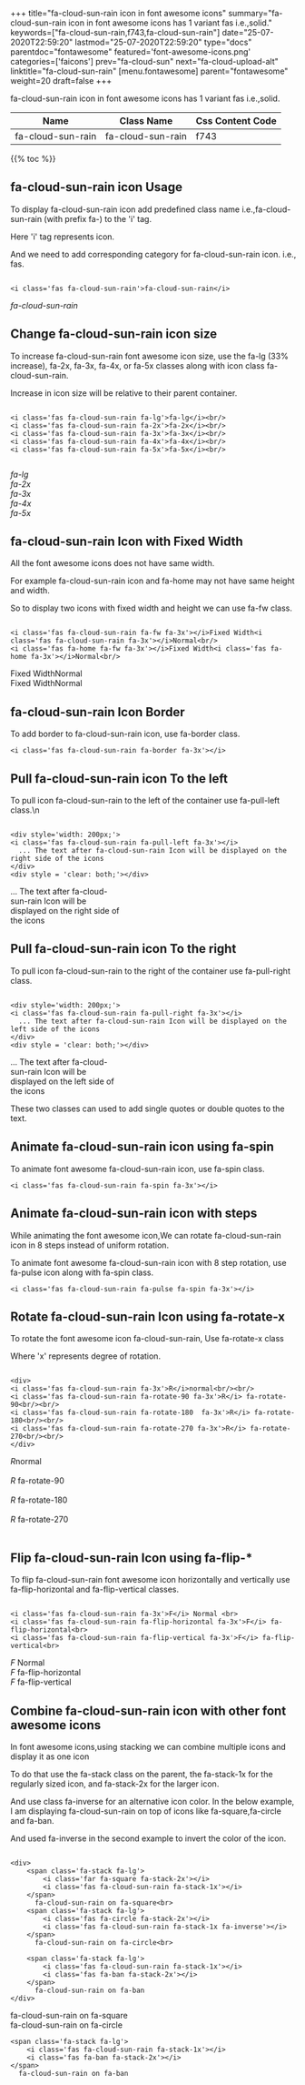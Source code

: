 +++
title="fa-cloud-sun-rain icon in font awesome icons"
summary="fa-cloud-sun-rain icon in font awesome icons has 1 variant fas i.e.,solid."
keywords=["fa-cloud-sun-rain,f743,fa-cloud-sun-rain"]
date="25-07-2020T22:59:20"
lastmod="25-07-2020T22:59:20"
type="docs"
parentdoc="fontawesome"
featured='font-awesome-icons.png'
categories=['faicons']
prev="fa-cloud-sun"
next="fa-cloud-upload-alt"
linktitle="fa-cloud-sun-rain"
[menu.fontawesome]
parent="fontawesome"
weight=20
draft=false
+++


fa-cloud-sun-rain icon in font awesome icons has 1 variant fas i.e.,solid.

<div class='table-responsive'><table class='table'><thead><tr><th>Name</th><th>Class Name</th><th>Css Content Code</th></tr></thead><tbody><tr><td>fa-cloud-sun-rain</td><td>fa-cloud-sun-rain</td><td>f743</td></tr></tbody></table></div>


{{% toc %}}


## fa-cloud-sun-rain icon Usage

To display fa-cloud-sun-rain icon add predefined class name i.e.,fa-cloud-sun-rain (with prefix fa-) to the 'i' tag.

Here 'i' tag represents icon.

And we need to add corresponding category for fa-cloud-sun-rain icon. i.e., fas.


```

<i class='fas fa-cloud-sun-rain'>fa-cloud-sun-rain</i>
```

<i class='fas fa-cloud-sun-rain'>fa-cloud-sun-rain</i>




## Change fa-cloud-sun-rain icon size
To increase fa-cloud-sun-rain font awesome icon size, use the fa-lg (33% increase), fa-2x, fa-3x, fa-4x, or fa-5x classes along with icon class fa-cloud-sun-rain.

Increase in icon size will be relative to their parent container. 

```

<i class='fas fa-cloud-sun-rain fa-lg'>fa-lg</i><br/>
<i class='fas fa-cloud-sun-rain fa-2x'>fa-2x</i><br/>
<i class='fas fa-cloud-sun-rain fa-3x'>fa-3x</i><br/>
<i class='fas fa-cloud-sun-rain fa-4x'>fa-4x</i><br/>
<i class='fas fa-cloud-sun-rain fa-5x'>fa-5x</i><br/>
            
```

<i class='fas fa-cloud-sun-rain fa-lg'>fa-lg</i><br/>
<i class='fas fa-cloud-sun-rain fa-2x'>fa-2x</i><br/>
<i class='fas fa-cloud-sun-rain fa-3x'>fa-3x</i><br/>
<i class='fas fa-cloud-sun-rain fa-4x'>fa-4x</i><br/>
<i class='fas fa-cloud-sun-rain fa-5x'>fa-5x</i><br/>
            



## fa-cloud-sun-rain Icon with Fixed Width 

All the font awesome icons does not have same width.

For example fa-cloud-sun-rain icon and fa-home may not have same height and width.

So to display two icons with fixed width and height we can use fa-fw class.


```

<i class='fas fa-cloud-sun-rain fa-fw fa-3x'></i>Fixed Width<i class='fas fa-cloud-sun-rain fa-3x'></i>Normal<br/>
<i class='fas fa-home fa-fw fa-3x'></i>Fixed Width<i class='fas fa-home fa-3x'></i>Normal<br/>
```

<i class='fas fa-cloud-sun-rain fa-fw fa-3x'></i>Fixed Width<i class='fas fa-cloud-sun-rain fa-3x'></i>Normal<br/>
<i class='fas fa-home fa-fw fa-3x'></i>Fixed Width<i class='fas fa-home fa-3x'></i>Normal<br/>



## fa-cloud-sun-rain Icon Border 

To add border to fa-cloud-sun-rain icon, use fa-border class.


```
<i class='fas fa-cloud-sun-rain fa-border fa-3x'></i>

```
<i class='fas fa-cloud-sun-rain fa-border fa-3x'></i>





## Pull fa-cloud-sun-rain icon To the left

To pull icon fa-cloud-sun-rain to the left of the container use fa-pull-left class.\n

```

<div style='width: 200px;'>
<i class='fas fa-cloud-sun-rain fa-pull-left fa-3x'></i>
  ... The text after fa-cloud-sun-rain Icon will be displayed on the right side of the icons
</div>
<div style = 'clear: both;'></div>
```

<div style='width: 200px;'>
<i class='fas fa-cloud-sun-rain fa-pull-left fa-3x'></i>
  ... The text after fa-cloud-sun-rain Icon will be displayed on the right side of the icons
</div>
<div style = 'clear: both;'></div>




## Pull fa-cloud-sun-rain icon To the right
To pull icon fa-cloud-sun-rain to the right of the container use fa-pull-right class.

```

<div style='width: 200px;'>
<i class='fas fa-cloud-sun-rain fa-pull-right fa-3x'></i>
  ... The text after fa-cloud-sun-rain Icon will be displayed on the left side of the icons
</div>
<div style = 'clear: both;'></div>
```

<div style='width: 200px;'>
<i class='fas fa-cloud-sun-rain fa-pull-right fa-3x'></i>
  ... The text after fa-cloud-sun-rain Icon will be displayed on the left side of the icons
</div>
<div style = 'clear: both;'></div>

These two classes can used to add single quotes or double quotes to the text.


## Animate fa-cloud-sun-rain icon using fa-spin
To animate font awesome fa-cloud-sun-rain icon, use fa-spin class.

```
<i class='fas fa-cloud-sun-rain fa-spin fa-3x'></i>
```
<i class='fas fa-cloud-sun-rain fa-spin fa-3x'></i>




## Animate fa-cloud-sun-rain icon with steps
While animating the font awesome icon,We can rotate fa-cloud-sun-rain icon in 8 steps instead of uniform rotation.

To animate font awesome fa-cloud-sun-rain icon with 8 step rotation, use fa-pulse icon along with fa-spin class.


```
<i class='fas fa-cloud-sun-rain fa-pulse fa-spin fa-3x'></i>

```
<i class='fas fa-cloud-sun-rain fa-pulse fa-spin fa-3x'></i>





## Rotate fa-cloud-sun-rain Icon using fa-rotate-x
To rotate the font awesome icon fa-cloud-sun-rain, Use fa-rotate-x class

Where 'x' represents degree of rotation.


```

<div>
<i class='fas fa-cloud-sun-rain fa-3x'>R</i>normal<br/><br/>
<i class='fas fa-cloud-sun-rain fa-rotate-90 fa-3x'>R</i> fa-rotate-90<br/><br/> 
<i class='fas fa-cloud-sun-rain fa-rotate-180  fa-3x'>R</i> fa-rotate-180<br/><br/> 
<i class='fas fa-cloud-sun-rain fa-rotate-270 fa-3x'>R</i> fa-rotate-270<br/><br/>
</div>
```

<div>
<i class='fas fa-cloud-sun-rain fa-3x'>R</i>normal<br/><br/>
<i class='fas fa-cloud-sun-rain fa-rotate-90 fa-3x'>R</i> fa-rotate-90<br/><br/> 
<i class='fas fa-cloud-sun-rain fa-rotate-180  fa-3x'>R</i> fa-rotate-180<br/><br/> 
<i class='fas fa-cloud-sun-rain fa-rotate-270 fa-3x'>R</i> fa-rotate-270<br/><br/>
</div>




## Flip fa-cloud-sun-rain Icon using fa-flip-*
To flip fa-cloud-sun-rain font awesome icon horizontally and vertically use fa-flip-horizontal and fa-flip-vertical classes. 

```

<i class='fas fa-cloud-sun-rain fa-3x'>F</i> Normal <br>
<i class='fas fa-cloud-sun-rain fa-flip-horizontal fa-3x'>F</i> fa-flip-horizontal<br>
<i class='fas fa-cloud-sun-rain fa-flip-vertical fa-3x'>F</i> fa-flip-vertical<br>
```

<i class='fas fa-cloud-sun-rain fa-3x'>F</i> Normal <br>
<i class='fas fa-cloud-sun-rain fa-flip-horizontal fa-3x'>F</i> fa-flip-horizontal<br>
<i class='fas fa-cloud-sun-rain fa-flip-vertical fa-3x'>F</i> fa-flip-vertical<br>




## Combine fa-cloud-sun-rain icon with other font awesome icons
In font awesome icons,using stacking we can combine multiple icons and display it as one icon 

To do that use the fa-stack class on the parent, the fa-stack-1x for the regularly sized icon, and fa-stack-2x for the larger icon.

And use class fa-inverse for an alternative icon color. 
In the below example, I am displaying fa-cloud-sun-rain on top of icons like fa-square,fa-circle and fa-ban.

And used fa-inverse in the second example to invert the color of the icon.

```

<div>
    <span class='fa-stack fa-lg'>
        <i class='far fa-square fa-stack-2x'></i>
        <i class='fas fa-cloud-sun-rain fa-stack-1x'></i>
    </span>
      fa-cloud-sun-rain on fa-square<br>
    <span class='fa-stack fa-lg'>
        <i class='fas fa-circle fa-stack-2x'></i>
        <i class='fas fa-cloud-sun-rain fa-stack-1x fa-inverse'></i>
    </span>
      fa-cloud-sun-rain on fa-circle<br>

    <span class='fa-stack fa-lg'>
        <i class='fas fa-cloud-sun-rain fa-stack-1x'></i>
        <i class='fas fa-ban fa-stack-2x'></i>
    </span>
      fa-cloud-sun-rain on fa-ban
</div>
```

<div>
    <span class='fa-stack fa-lg'>
        <i class='far fa-square fa-stack-2x'></i>
        <i class='fas fa-cloud-sun-rain fa-stack-1x'></i>
    </span>
      fa-cloud-sun-rain on fa-square<br>
    <span class='fa-stack fa-lg'>
        <i class='fas fa-circle fa-stack-2x'></i>
        <i class='fas fa-cloud-sun-rain fa-stack-1x fa-inverse'></i>
    </span>
      fa-cloud-sun-rain on fa-circle<br>

    <span class='fa-stack fa-lg'>
        <i class='fas fa-cloud-sun-rain fa-stack-1x'></i>
        <i class='fas fa-ban fa-stack-2x'></i>
    </span>
      fa-cloud-sun-rain on fa-ban
</div>






